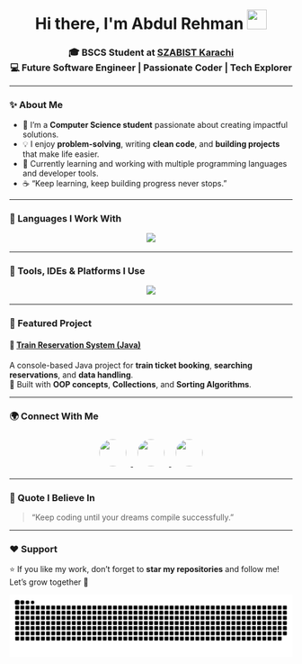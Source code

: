 <!-- ====================== Abdul Rehman GitHub Profile ====================== -->

<h1 align="center">
  Hi there, I'm Abdul Rehman 
  <img src="https://raw.githubusercontent.com/MartinHeinz/MartinHeinz/master/wave.gif" width="35px" height="35px">
</h1>

<h3 align="center">
  🎓 BSCS Student at <a href="https://szabist.edu.pk/" target="_blank">SZABIST Karachi</a> <br>
  💻 Future Software Engineer | Passionate Coder | Tech Explorer
</h3>

---

### ✨ About Me  
- 🎯 I’m a **Computer Science student** passionate about creating impactful solutions.  
- 💡 I enjoy **problem-solving**, writing **clean code**, and **building projects** that make life easier.  
- 🚀 Currently learning and working with multiple programming languages and developer tools.  
- ☕ “Keep learning, keep building progress never stops.” 

---

### 🧠 Languages I Work With  
<p align="center">
  <img src="https://skillicons.dev/icons?i=java,python,c,cs,html,css&perline=6&theme=dark" />
</p>

---

### 🧰 Tools, IDEs & Platforms I Use  
<p align="center">
  <img src="https://skillicons.dev/icons?i=vscode,git,github,figma,postman,ubuntu,ps&perline=8&theme=dark" />
</p>

---

### 💼 Featured Project  
#### 🚆 [Train Reservation System (Java)](https://github.com/abdul-rehman-2312410/TrainReservationSystem)
A console-based Java project for **train ticket booking**, **searching reservations**, and **data handling**.  
🧩 Built with **OOP concepts**, **Collections**, and **Sorting Algorithms**.

---

### 🌍 Connect With Me  
<p align="center">
  <a href="mailto:abdulrehman06012@gmail.com">
    <img src="https://skillicons.dev/icons?i=gmail" width="48" height="48" style="border-radius:50%; margin: 8px;" />
  </a>
  <a href="https://www.linkedin.com/in/abdul-rehman-653b5a367/">
    <img src="https://skillicons.dev/icons?i=linkedin" width="48" height="48" style="border-radius:50%; margin: 8px;" />
  </a>
  <a href="https://github.com/abdul-rehman-2312410">
    <img src="https://skillicons.dev/icons?i=github" width="48" height="48" style="border-radius:50%; margin: 8px;" />
  </a>
</p>

---

### 💬 Quote I Believe In  
> “Keep coding until your dreams compile successfully.”

---

### ❤️ Support  
⭐ If you like my work, don’t forget to **star my repositories** and follow me!  
Let’s grow together 🚀

<p align="center">
  <img src="https://raw.githubusercontent.com/Platane/snk/output/github-contribution-grid-snake-dark.svg" alt="snake animation" />
</p>
